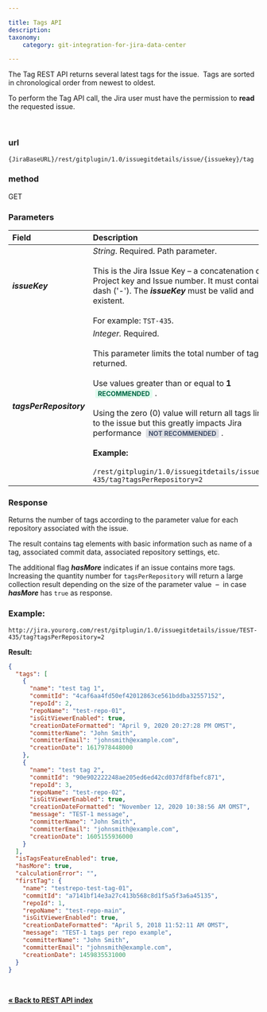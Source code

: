 ```yaml
---

title: Tags API
description:
taxonomy:
    category: git-integration-for-jira-data-center

---
```


The Tag REST API returns several latest tags for the issue.  Tags are sorted in chronological order from newest to oldest.

<div class="bbb-callout bbb--alert">
    <div class="irow">
    <div class="ilogobox">
        <span class="logoimg"></span>
    </div>
    <div class="imsgbox">
        To perform the Tag API call, the Jira user must have the permission to <b>read</b> the requested issue.
    </div>
    </div>
</div>

&nbsp;

### url
`{JiraBaseURL}/rest/gitplugin/1.0/issuegitdetails/issue/{issuekey}/tag`

### method
GET

### Parameters

| Field | Description |
| :--- | :--- |
| _**issueKey**_ | _String_. Required. Path parameter.<br><br>This is the Jira Issue Key – a concatenation of Project key and Issue number. It must contain a dash ('-'). The _**issueKey**_ must be valid and existent.<br><br>For example: `TST-435`. |
| _**tagsPerRepository**_ | _Integer._ Required.<br><br>This parameter limits the total number of tags returned.<br><br>Use values greater than or equal to **1** <b style='background-color:#E2FCEF; padding:1px 5px; color:#006745; border-radius:3px; margin: 0 5px; font-size: small;'>RECOMMENDED</b>.<br><br>Using the zero (0) value will return all tags linked to the issue but this greatly impacts Jira performance <b style='background-color:#DEE0E5; padding:1px 5px; color:#44516C; border-radius:3px; margin: 0 5px; font-size: small;'>NOT RECOMMENDED</b>.<br><br>**Example:**<br><br>`/rest/gitplugin/1.0/issuegitdetails/issue/TST-435/tag?tagsPerRepository=2` |

### Response

Returns the number of tags according to the parameter value for each repository associated with the issue.

The result contains tag elements with basic information such as name of a tag, associated commit data, associated repository settings, etc.

The additional flag _**hasMore**_ indicates if an issue contains more tags. Increasing the quantity number for `tagsPerRepository` will return a large collection result depending on the size of the parameter value  –  in case _**hasMore**_ has `true` as response.

### Example:

`http://jira.yourorg.com/rest/gitplugin/1.0/issuegitdetails/issue/TEST-435/tag?tagsPerRepository=2`

**Result:**

```json
{
  "tags": [
    {
      "name": "test tag 1",
      "commitId": "4caf6aa4fd50ef42012863ce561bddba32557152",
      "repoId": 2,
      "repoName": "test-repo-01",
      "isGitViewerEnabled": true,
      "creationDateFormatted": "April 9, 2020 20:27:28 PM OMST",
      "committerName": "John Smith",
      "committerEmail": "johnsmith@example.com",
      "creationDate": 1617978448000
    },
    {
      "name": "test tag 2",
      "commitId": "90e902222248ae205ed6ed42cd037df8fbefc871",
      "repoId": 3,
      "repoName": "test-repo-02",
      "isGitViewerEnabled": true,
      "creationDateFormatted": "November 12, 2020 10:38:56 AM OMST",
      "message": "TEST-1 message",
      "committerName": "John Smith",
      "committerEmail": "johnsmith@example.com",
      "creationDate": 1605155936000
    }
  ],
  "isTagsFeatureEnabled": true,
  "hasMore": true,
  "calculationError": "",
  "firstTag": {
    "name": "testrepo-test-tag-01",
    "commitId": "a7141bf14e3a27c413b568c8d1f5a5f3a6a45135",
    "repoId": 1,
    "repoName": "test-repo-main",
    "isGitViewerEnabled": true,
    "creationDateFormatted": "April 5, 2018 11:52:11 AM OMST",
    "message": "TEST-1 tags per repo example",
    "committerName": "John Smith",
    "committerEmail": "johnsmith@example.com",
    "creationDate": 1459835531000
  }
}
```

&nbsp;

**[« Back to REST API index](/git-integration-for-jira-data-center/rest-api-gij-self-managed)**

